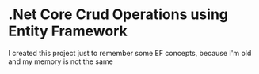 # .Net Core Crud Operations using Entity Framework

I created this project just to remember some EF concepts, because I'm old and my memory is not the same
